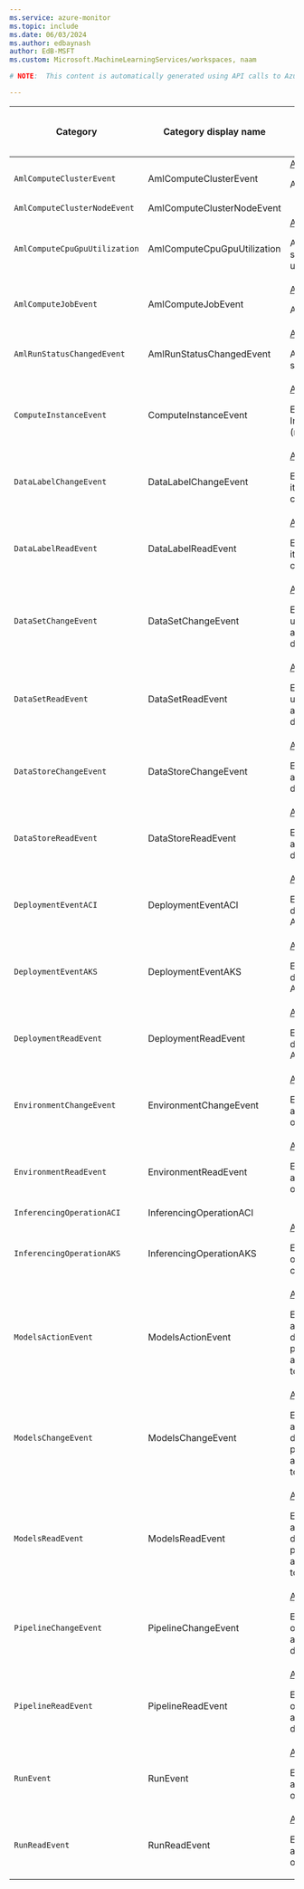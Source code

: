 ```yaml
---
ms.service: azure-monitor
ms.topic: include
ms.date: 06/03/2024
ms.author: edbaynash
author: EdB-MSFT
ms.custom: Microsoft.MachineLearningServices/workspaces, naam

# NOTE:  This content is automatically generated using API calls to Azure. Any edits made on these files will be overwritten in the next run of the script. 

---
```

  
  
|Category|Category display name| Log table| [Supports basic log plan](/azure/azure-monitor/logs/basic-logs-configure?tabs=portal-1#compare-the-basic-and-analytics-log-data-plans)|[Supports ingestion-time transformation](/azure/azure-monitor/essentials/data-collection-transformations)| Example queries |Costs to export|
|---|---|---|---|---|---|---|
|`AmlComputeClusterEvent` |AmlComputeClusterEvent |[AmlComputeClusterEvent](/azure/azure-monitor/reference/tables/amlcomputeclusterevent)<p>AmlCompute Cluster events|No|Yes|[Queries](/azure/azure-monitor/reference/queries/amlcomputeclusterevent)|No |
|`AmlComputeClusterNodeEvent` |AmlComputeClusterNodeEvent ||No|Yes||Yes |
|`AmlComputeCpuGpuUtilization` |AmlComputeCpuGpuUtilization |[AmlComputeCpuGpuUtilization](/azure/azure-monitor/reference/tables/amlcomputecpugpuutilization)<p>Azure Machine Learning services CPU and GPU utilizaion logs.|No|Yes|[Queries](/azure/azure-monitor/reference/queries/amlcomputecpugpuutilization)|No |
|`AmlComputeJobEvent` |AmlComputeJobEvent |[AmlComputeJobEvent](/azure/azure-monitor/reference/tables/amlcomputejobevent)<p>AmlCompute Job events|No|Yes|[Queries](/azure/azure-monitor/reference/queries/amlcomputejobevent)|No |
|`AmlRunStatusChangedEvent` |AmlRunStatusChangedEvent |[AmlRunStatusChangedEvent](/azure/azure-monitor/reference/tables/amlrunstatuschangedevent)<p>Azure Machine Learning services run status event logs.|No|Yes||No |
|`ComputeInstanceEvent` |ComputeInstanceEvent |[AmlComputeInstanceEvent](/azure/azure-monitor/reference/tables/amlcomputeinstanceevent)<p>Events when ML Compute Instance is accessed (read/write).|No|Yes||Yes |
|`DataLabelChangeEvent` |DataLabelChangeEvent |[AmlDataLabelEvent](/azure/azure-monitor/reference/tables/amldatalabelevent)<p>Events when data label(s) or its projects is accessed (read, created, or deleted).|No|Yes||Yes |
|`DataLabelReadEvent` |DataLabelReadEvent |[AmlDataLabelEvent](/azure/azure-monitor/reference/tables/amldatalabelevent)<p>Events when data label(s) or its projects is accessed (read, created, or deleted).|No|Yes||Yes |
|`DataSetChangeEvent` |DataSetChangeEvent |[AmlDataSetEvent](/azure/azure-monitor/reference/tables/amldatasetevent)<p>Events when a registered or unregistered ML datastore is accessed (read, created, or deleted).|No|Yes|[Queries](/azure/azure-monitor/reference/queries/amldatasetevent)|Yes |
|`DataSetReadEvent` |DataSetReadEvent |[AmlDataSetEvent](/azure/azure-monitor/reference/tables/amldatasetevent)<p>Events when a registered or unregistered ML datastore is accessed (read, created, or deleted).|No|Yes|[Queries](/azure/azure-monitor/reference/queries/amldatasetevent)|Yes |
|`DataStoreChangeEvent` |DataStoreChangeEvent |[AmlDataStoreEvent](/azure/azure-monitor/reference/tables/amldatastoreevent)<p>Events when ML datastore is accessed (read, created, or deleted).|No|Yes||Yes |
|`DataStoreReadEvent` |DataStoreReadEvent |[AmlDataStoreEvent](/azure/azure-monitor/reference/tables/amldatastoreevent)<p>Events when ML datastore is accessed (read, created, or deleted).|No|Yes||Yes |
|`DeploymentEventACI` |DeploymentEventACI |[AmlDeploymentEvent](/azure/azure-monitor/reference/tables/amldeploymentevent)<p>Events when a model deployment happens on ACI or AKS.|No|Yes||Yes |
|`DeploymentEventAKS` |DeploymentEventAKS |[AmlDeploymentEvent](/azure/azure-monitor/reference/tables/amldeploymentevent)<p>Events when a model deployment happens on ACI or AKS.|No|Yes||Yes |
|`DeploymentReadEvent` |DeploymentReadEvent |[AmlDeploymentEvent](/azure/azure-monitor/reference/tables/amldeploymentevent)<p>Events when a model deployment happens on ACI or AKS.|No|Yes||Yes |
|`EnvironmentChangeEvent` |EnvironmentChangeEvent |[AmlEnvironmentEvent](/azure/azure-monitor/reference/tables/amlenvironmentevent)<p>Events when ML environments are accessed (read, created, or deleted).|No|Yes|[Queries](/azure/azure-monitor/reference/queries/amlenvironmentevent)|Yes |
|`EnvironmentReadEvent` |EnvironmentReadEvent |[AmlEnvironmentEvent](/azure/azure-monitor/reference/tables/amlenvironmentevent)<p>Events when ML environments are accessed (read, created, or deleted).|No|Yes|[Queries](/azure/azure-monitor/reference/queries/amlenvironmentevent)|Yes |
|`InferencingOperationACI` |InferencingOperationACI ||No|Yes||Yes |
|`InferencingOperationAKS` |InferencingOperationAKS |[AmlInferencingEvent](/azure/azure-monitor/reference/tables/amlinferencingevent)<p>Events for inference or related operation on AKS or ACI compute type.|No|Yes||Yes |
|`ModelsActionEvent` |ModelsActionEvent |[AmlModelsEvent](/azure/azure-monitor/reference/tables/amlmodelsevent)<p>Events when ML model is accessed (read, created, or deleted). Incudes events when packaging of models and assets happen into a ready-to-build packages.|No|Yes|[Queries](/azure/azure-monitor/reference/queries/amlmodelsevent)|Yes |
|`ModelsChangeEvent` |ModelsChangeEvent |[AmlModelsEvent](/azure/azure-monitor/reference/tables/amlmodelsevent)<p>Events when ML model is accessed (read, created, or deleted). Incudes events when packaging of models and assets happen into a ready-to-build packages.|No|Yes|[Queries](/azure/azure-monitor/reference/queries/amlmodelsevent)|Yes |
|`ModelsReadEvent` |ModelsReadEvent |[AmlModelsEvent](/azure/azure-monitor/reference/tables/amlmodelsevent)<p>Events when ML model is accessed (read, created, or deleted). Incudes events when packaging of models and assets happen into a ready-to-build packages.|No|Yes|[Queries](/azure/azure-monitor/reference/queries/amlmodelsevent)|Yes |
|`PipelineChangeEvent` |PipelineChangeEvent |[AmlPipelineEvent](/azure/azure-monitor/reference/tables/amlpipelineevent)<p>Events when ML pipeline draft or endpoint or module are accessed (read, created, or deleted).|No|Yes||Yes |
|`PipelineReadEvent` |PipelineReadEvent |[AmlPipelineEvent](/azure/azure-monitor/reference/tables/amlpipelineevent)<p>Events when ML pipeline draft or endpoint or module are accessed (read, created, or deleted).|No|Yes||Yes |
|`RunEvent` |RunEvent |[AmlRunEvent](/azure/azure-monitor/reference/tables/amlrunevent)<p>Events when ML experiments are accessed (read, created, or deleted).|No|Yes||Yes |
|`RunReadEvent` |RunReadEvent |[AmlRunEvent](/azure/azure-monitor/reference/tables/amlrunevent)<p>Events when ML experiments are accessed (read, created, or deleted).|No|Yes||Yes |